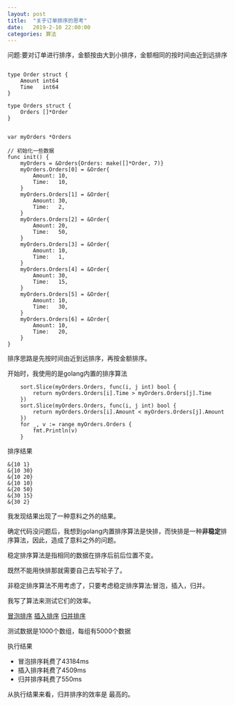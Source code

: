 ```yaml
---
layout: post
title:  "关于订单排序的思考"
date:   2019-2-10 22:00:00
categories: 算法
---
```


问题:要对订单进行排序，金额按由大到小排序，金额相同的按时间由近到远排序

```golang

type Order struct {
	Amount int64
	Time   int64
}

type Orders struct {
	Orders []*Order
}


var myOrders *Orders

// 初始化一些数据
func init() {
	myOrders = &Orders{Orders: make([]*Order, 7)}
	myOrders.Orders[0] = &Order{
		Amount: 10,
		Time:   10,
	}
	myOrders.Orders[1] = &Order{
		Amount: 30,
		Time:   2,
	}
	myOrders.Orders[2] = &Order{
		Amount: 20,
		Time:   50,
	}
	myOrders.Orders[3] = &Order{
		Amount: 10,
		Time:   1,
	}
	myOrders.Orders[4] = &Order{
		Amount: 30,
		Time:   15,
	}
	myOrders.Orders[5] = &Order{
		Amount: 10,
		Time:   30,
	}
	myOrders.Orders[6] = &Order{
		Amount: 10,
		Time:   20,
	}
}

```

排序思路是先按时间由近到远排序，再按金额排序。

开始时，我使用的是golang内置的排序算法

```
	sort.Slice(myOrders.Orders, func(i, j int) bool {
		return myOrders.Orders[i].Time > myOrders.Orders[j].Time
	})
	sort.Slice(myOrders.Orders, func(i, j int) bool {
		return myOrders.Orders[i].Amount < myOrders.Orders[j].Amount
	})
	for _, v := range myOrders.Orders {
		fmt.Println(v)
	}
```

排序结果

```
&{10 1}
&{10 30}
&{10 20}
&{10 10}
&{20 50}
&{30 15}
&{30 2}
```

我发现结果出现了一种意料之外的结果。

确定代码没问题后，我想到golang内置排序算法是快排，而快排是一种**非稳定**排序算法，因此，造成了意料之外的问题。

稳定排序算法是指相同的数据在排序后前后位置不变。

既然不能用快排那就需要自己去写轮子了。

非稳定排序算法不用考虑了，只要考虑稳定排序算法:冒泡，插入，归并。

我写了算法来测试它们的效率。

[冒泡排序](https://github.com/daysleep666/someproject/blob/master/datastruct/sort/bubblesort/main.go)
[插入排序](https://github.com/daysleep666/someproject/blob/master/datastruct/sort/insertionsort/main.go)
[归并排序](https://github.com/daysleep666/someproject/blob/master/datastruct/sort/mergesort/mergesort.go)

测试数据是1000个数组，每组有5000个数据

执行结果
- 冒泡排序耗费了43184ms
- 插入排序耗费了4509ms
- 归并排序耗费了550ms

从执行结果来看，归并排序的效率是 最高的。